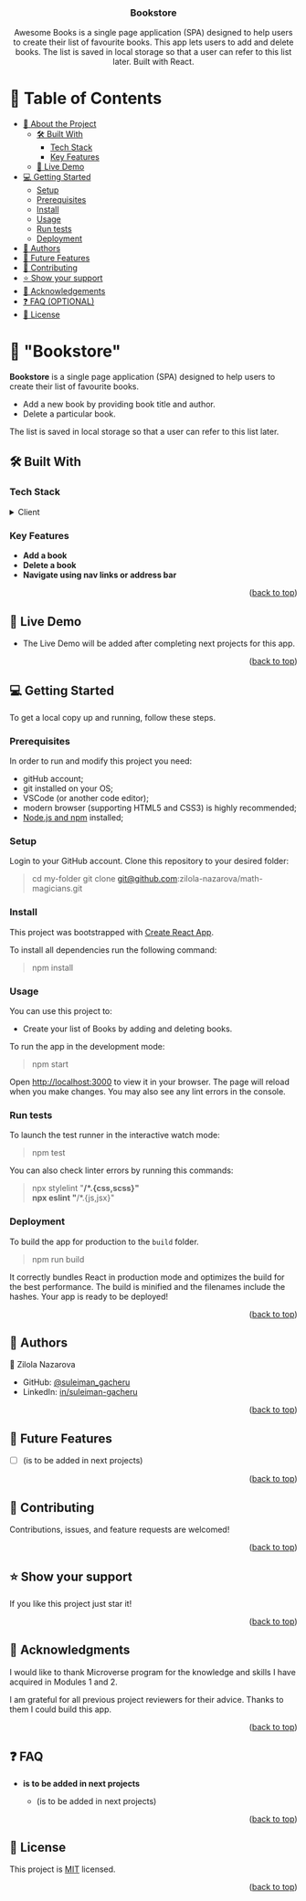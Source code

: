 <h3 align="center"><b>Bookstore</b></h3>

<p align="center">Awesome Books is a single page application (SPA) designed to help users to create their list of favourite books. This app lets users to add and delete books. The list is saved in local storage so that a user can refer to this list later. Built with React.</p>

<a name="readme-top"></a> 

# 📗 Table of Contents

- [📖 About the Project](#about-project)
  - [🛠 Built With](#built-with)
    - [Tech Stack](#tech-stack)
    - [Key Features](#key-features)
  - [🚀 Live Demo](#live-demo)
- [💻 Getting Started](#getting-started)
  - [Setup](#setup)
  - [Prerequisites](#prerequisites)
  - [Install](#install)
  - [Usage](#usage)
  - [Run tests](#run-tests)
  - [Deployment](#triangular_flag_on_post-deployment)
- [👥 Authors](#authors)
- [🔭 Future Features](#future-features)
- [🤝 Contributing](#contributing)
- [⭐️ Show your support](#support)
- [🙏 Acknowledgements](#acknowledgements)
- [❓ FAQ (OPTIONAL)](#faq)
- [📝 License](#license)


# 📖 "Bookstore" <a name="about-project"></a>

**Bookstore** is a single page application (SPA) designed to help users to create their list of favourite books.

- Add a new book by providing book title and author.
- Delete a particular book.

The list is saved in local storage so that a user can refer to this list later.

## 🛠 Built With <a name="built-with"></a>

### Tech Stack <a name="tech-stack"></a>

<details>
  <summary>Client</summary>
  <ul>
    <li><a href="https://developer.mozilla.org/ru/docs/Web/HTML">HTML</a></li>
    <li><a href="https://developer.mozilla.org/ru/docs/Web/CSS">CSS</a></li>
    <li><a href="https://developer.mozilla.org/ru/docs/Web/JavaScript">JavaScript</a></li>
    <li><a href="https://react.dev/">React</a></li>
    <li><a href="https://redux-toolkit.js.org/">Redux</a></li>
  </ul>
  <summary>Server</summary>
  <ul>
  </ul>
</details>


### Key Features <a name="key-features"></a>

- **Add a book**
- **Delete a book**
- **Navigate using nav links or address bar**

<p align="right">(<a href="#readme-top">back to top</a>)</p>


## 🚀 Live Demo <a name="live-demo"></a>

- The Live Demo will be added after completing next projects for this app.

<p align="right">(<a href="#readme-top">back to top</a>)</p>


## 💻 Getting Started <a name="getting-started"></a>

To get a local copy up and running, follow these steps.

### Prerequisites

In order to run and modify this project you need:

- gitHub account;
- git installed on your OS;
- VSCode (or another code editor);
- modern browser (supporting HTML5 and CSS3) is highly recommended;
- [Node.js and npm](https://nodejs.org/) installed;

### Setup

Login to your GitHub account. Clone this repository to your desired folder:

> cd my-folder
> git clone git@github.com:zilola-nazarova/math-magicians.git

### Install

This project was bootstrapped with [Create React App](https://github.com/facebook/create-react-app).

To install all dependencies run the following command:
> npm install

### Usage

You can use this project to:

- Create your list of Books by adding and deleting books.

To run the app in the development mode:
> npm start

Open [http://localhost:3000](http://localhost:3000) to view it in your browser.
The page will reload when you make changes.
You may also see any lint errors in the console.

### Run tests

To launch the test runner in the interactive watch mode:
> npm test

You can also check linter errors by running this commands:
> npx stylelint "**/*.{css,scss}"<br />
> npx eslint "**/*.{js,jsx}"

### Deployment

To build the app for production to the `build` folder.
> npm run build

It correctly bundles React in production mode and optimizes the build for the best performance.
The build is minified and the filenames include the hashes.
Your app is ready to be deployed!

<p align="right">(<a href="#readme-top">back to top</a>)</p>


## 👥 Authors <a name="authors"></a>

👤 Zilola Nazarova

- GitHub: [@suleiman_gacheru](https://github.com/hetrox8)
- LinkedIn: [in/suleiman-gacheru](https://www.linkedin.com/in/suleiman-gacheru)

<p align="right">(<a href="#readme-top">back to top</a>)</p>


## 🔭 Future Features <a name="future-features"></a>

- [ ] (is to be added in next projects)

<p align="right">(<a href="#readme-top">back to top</a>)</p>


## 🤝 Contributing <a name="contributing"></a>

Contributions, issues, and feature requests are welcomed!

<p align="right">(<a href="#readme-top">back to top</a>)</p>


## ⭐️ Show your support <a name="support"></a>

If you like this project just star it!

<p align="right">(<a href="#readme-top">back to top</a>)</p>


## 🙏 Acknowledgments <a name="acknowledgements"></a>

I would like to thank Microverse program for the knowledge and skills I have acquired in Modules 1 and 2.

I am grateful for all previous project reviewers for their advice. Thanks to them I could build this app.

<p align="right">(<a href="#readme-top">back to top</a>)</p>


## ❓ FAQ <a name="faq"></a>

- **is to be added in next projects**

  - (is to be added in next projects)

<p align="right">(<a href="#readme-top">back to top</a>)</p>


## 📝 License <a name="license"></a>

This project is [MIT](./MIT.md) licensed.

<p align="right">(<a href="#readme-top">back to top</a>)</p>

